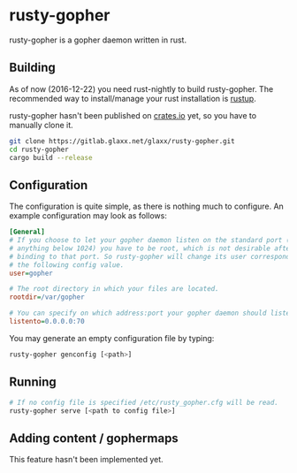 # rusty-gopher
rusty-gopher is a gopher daemon written in rust.

## Building

As of now (2016-12-22) you need rust-nightly to build rusty-gopher. The recommended way to install/manage your rust installation is [rustup](https://www.rustup.rs/).

rusty-gopher hasn't been published on [crates.io](https://crates.io) yet, so you have to manually clone it.

```sh
git clone https://gitlab.glaxx.net/glaxx/rusty-gopher.git
cd rusty-gopher
cargo build --release
```

## Configuration

The configuration is quite simple, as there is nothing much to configure. An example configuration may look as follows:

```ini
[General]
# If you choose to let your gopher daemon listen on the standard port (70, 
# anything below 1024) you have to be root, which is not desirable after
# binding to that port. So rusty-gopher will change its user corresponding to
# the following config value.
user=gopher

# The root directory in which your files are located.
rootdir=/var/gopher

# You can specify on which address:port your gopher daemon should listen.
listento=0.0.0.0:70
```

You may generate an empty configuration file by typing:

```sh
rusty-gopher genconfig [<path>]
```

## Running

```sh
# If no config file is specified /etc/rusty_gopher.cfg will be read.
rusty-gopher serve [<path to config file>]
```

## Adding content / gophermaps

This feature hasn't been implemented yet.

